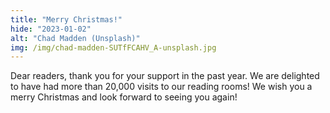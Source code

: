 ```yaml
---
title: "Merry Christmas!"
hide: "2023-01-02"
alt: "Chad Madden (Unsplash)"
img: /img/chad-madden-SUTfFCAHV_A-unsplash.jpg
---
```


Dear readers, thank you for your support in the past year. We are delighted to
have had more than 20,000 visits to our reading rooms! We wish you a merry
Christmas and look forward to seeing you again!

